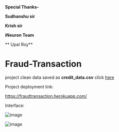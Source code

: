 **Special Thanks-**

**Sudhanshu sir**

**Krish sir**

**iNeuron Team**

** Upal Roy**



# Fraud-Transaction

project clean data saved as **credit_data.csv** click [here](https://drive.google.com/drive/folders/1-P0kYkKWe25HEVR41mB1lsSZeYi9wAKC)

Project deployment link:

https://fraudtransaction.herokuapp.com/

Interface:

![image](https://user-images.githubusercontent.com/62297646/137868382-519d7e98-6a83-4467-a084-7b6c0c691d98.png)


![image](https://user-images.githubusercontent.com/62297646/137868202-041fe2ef-362d-49a9-a01d-caf34daff1a9.png)





